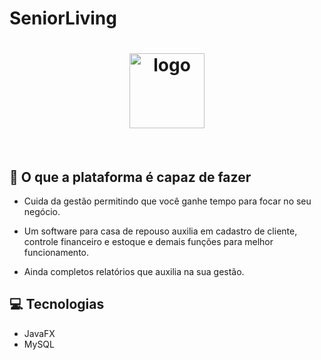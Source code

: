 # SeniorLiving

<h1 align="center">
  <img width="120px" src="/gui/images/logo.svg" alt="logo" >
</h1>
<br>

## :rocket: O que a plataforma é capaz de fazer 

- Cuida da gestão permitindo que você ganhe tempo para focar no seu negócio.

- Um software para casa de repouso auxilia em cadastro de cliente, controle financeiro e estoque e demais funções para melhor funcionamento.

- Ainda completos relatórios que auxilia na sua  gestão. 

## :computer: Tecnologias
- JavaFX
- MySQL




